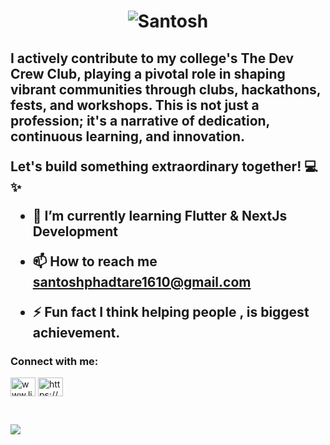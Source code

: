 

<h1 align="center" href="https://git.io/typing-svg"><img src="https://readme-typing-svg.demolab.com?font=Fira+Code&size=40&pause=1000&random=false&width=435&height=80&lines=Hi👋🏻,+I'm+Santosh" alt="Santosh" /></h1>

<h2 align="left">
<p>I actively contribute to my college's The Dev Crew Club, playing a pivotal role in shaping vibrant communities through clubs, hackathons, fests, and workshops. This is not just a profession; it's a narrative of dedication, continuous learning, and innovation.</p>

<p>Let's build something extraordinary together! 💻✨</p> 



- 🌱 I’m currently learning **Flutter & NextJs Development**

- 📫 How to reach me **santoshphadtare1610@gmail.com**

- ⚡ Fun fact **I think helping people , is biggest achievement.**





<h3 align="left" >Connect with me:</h3>
<p align="left">
<a href="https:///www.linkedin.com/in/santosh-phadtare" target="blank"><img align="center" src="https://raw.githubusercontent.com/rahuldkjain/github-profile-readme-generator/master/src/images/icons/Social/linked-in-alt.svg" alt="www.linkedin.com/in/santosh-phadtare" height="30" width="40" /></a>
<a href="https://www.instagram.com/heyits_santosh/" target="blank"><img align="center" src="https://raw.githubusercontent.com/rahuldkjain/github-profile-readme-generator/master/src/images/icons/Social/instagram.svg" alt="https://www.instagram.com/heyits_santosh/" height="30" width="40" /></a>
</p>



<br>

![](https://komarev.com/ghpvc/?username=psantosh16&style=plastic)

